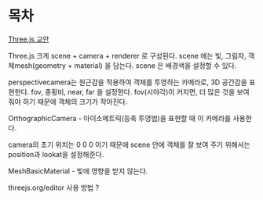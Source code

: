 # 목차

[Three.js 교안](https://paullabworkspace.notion.site/Three-js-0c30b960ac224290b91176de3580269e)

Three.js
크게 scene + camera + renderer 로 구성된다.
scene 에는 빛, 그림자, 객체mesh(geometry + material) 을 담는다.
scene 은 배경색을 설정할 수 있다.

perspectivecamera는 원근감을 적용하여 객체를 투영하는 카메라로, 3D 공간감을 표현한다.
fov, 종횡비, near, far 을 설정한다.
fov(시야각)이 커지면, 더 많은 것을 보여줘야 하기 때문에 객체의 크기가 작아진다.

OrthographicCamera - 아이소메트릭(등축 투영법)을 표현할 때 이 카메라를 사용한다.

camera의 초기 위치는 0 0 0 이기 때문에 scene 안에 객체를 잘 보여 주기 위해서는 position과 lookat을 설정해준다.

MeshBasicMaterial - 빛에 영향을 받지 않는다.

threejs.org/editor 사용 방법 ?
